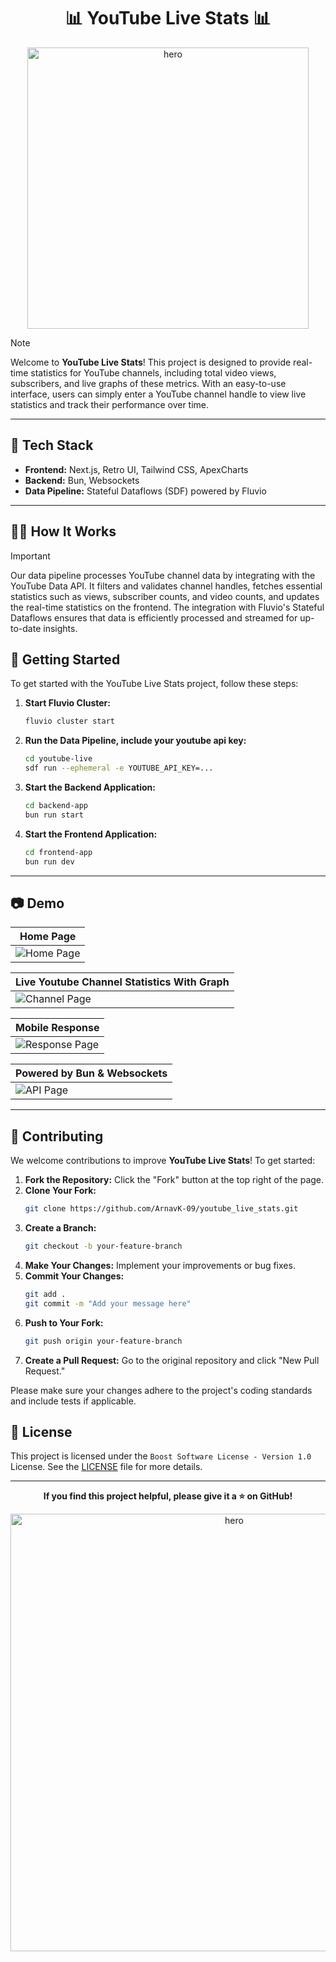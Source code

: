 <h1 align="center">📊 YouTube Live Stats 📊</h1>

<p align="center">
    <img alt="hero" width="450" src="/frontend-app/public/logo.png" />
</p>

> [!NOTE]
>
> Welcome to **YouTube Live Stats**! This project is designed to provide real-time statistics for YouTube channels, including total video views, subscribers, and live graphs of these metrics. With an easy-to-use interface, users can simply enter a YouTube channel handle to view live statistics and track their performance over time.

---

## 🥪 Tech Stack

- **Frontend:** Next.js, Retro UI, Tailwind CSS, ApexCharts
- **Backend:** Bun, Websockets
- **Data Pipeline:** Stateful Dataflows (SDF) powered by Fluvio

---

## 🙋‍♀️ How It Works

> [!IMPORTANT]
> Our data pipeline processes YouTube channel data by integrating with the YouTube Data API. It filters and validates channel handles, fetches essential statistics such as views, subscriber counts, and video counts, and updates the real-time statistics on the frontend. The integration with Fluvio's Stateful Dataflows ensures that data is efficiently processed and streamed for up-to-date insights.

## 🚀 Getting Started

To get started with the YouTube Live Stats project, follow these steps:

1. **Start Fluvio Cluster:**

   ```bash
   fluvio cluster start
   ```

2. **Run the Data Pipeline, include your youtube api key:**

   ```bash
   cd youtube-live
   sdf run --ephemeral -e YOUTUBE_API_KEY=...
   ```

3. **Start the Backend Application:**

   ```bash
   cd backend-app
   bun run start
   ```

4. **Start the Frontend Application:**
   ```bash
   cd frontend-app
   bun run dev
   ```

---

## 📷 Demo

| Home Page                                 |
| ----------------------------------------- |
| ![Home Page](screenshots/Homescreen.jpeg) |

| Live Youtube Channel Statistics With Graph |
| ------------------------------------------ |
| ![Channel Page](screenshots/Stats.jpeg)    |

| Mobile Response                               |
| --------------------------------------------- |
| ![Response Page](screenshots/Responsive.jpeg) |

| Powered by Bun & Websockets       |
| --------------------------------- |
| ![API Page](screenshots/API.jpeg) |

---

## 🤝 Contributing

We welcome contributions to improve **YouTube Live Stats**! To get started:

1. **Fork the Repository:** Click the "Fork" button at the top right of the page.
2. **Clone Your Fork:**
   ```bash
   git clone https://github.com/ArnavK-09/youtube_live_stats.git
   ```
3. **Create a Branch:**
   ```bash
   git checkout -b your-feature-branch
   ```
4. **Make Your Changes:** Implement your improvements or bug fixes.
5. **Commit Your Changes:**
   ```bash
   git add .
   git commit -m "Add your message here"
   ```
6. **Push to Your Fork:**
   ```bash
   git push origin your-feature-branch
   ```
7. **Create a Pull Request:** Go to the original repository and click "New Pull Request."

Please make sure your changes adhere to the project's coding standards and include tests if applicable.

## 📝 License

This project is licensed under the `Boost Software License - Version 1.0 ` License. See the [LICENSE](LICENSE) file for more details.

---

<p align="center">
    <strong>If you find this project helpful, please give it a ⭐ on GitHub!</strong>
</p>

<p align="center">
    <img alt="hero" height="700" src="/screenshots/Hero.jpeg" />
</p>
